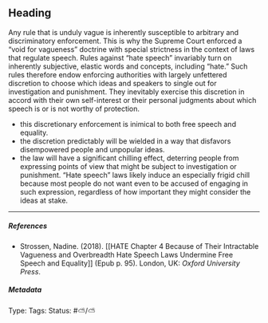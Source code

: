 ## Heading # 

Any rule that is unduly vague is inherently susceptible to arbitrary and discriminatory enforcement. This is why the Supreme Court enforced a “void for vagueness” doctrine with special strictness in the context of laws that regulate speech. Rules against “hate speech” invariably turn on inherently subjective, elastic words and concepts, including “hate.” Such rules therefore endow enforcing authorities with largely unfettered discretion to choose which ideas and speakers to single out for investigation and punishment. They inevitably exercise this discretion in accord with their own self-interest or their personal judgments about which speech is or is not worthy of protection.

- this discretionary enforcement is inimical to both free speech and equality.
- the discretion predictably will be wielded in a way that disfavors disempowered people and unpopular ideas.
- the law will have a significant chilling effect, deterring people from expressing points of view that might be subject to investigation or punishment. “Hate speech” laws likely induce an especially frigid chill because most people do not want even to be accused of engaging in such expression, regardless of how important they might consider the ideas at stake.

___

##### References

- Strossen, Nadine. (2018). [[HATE Chapter 4 Because of Their Intractable Vagueness and Overbreadth Hate Speech Laws Undermine Free Speech and Equality]] (Epub p. 95). London, UK:  _Oxford University Press_.

##### Metadata

Type: 
Tags:
Status: #⛅️/⛅️